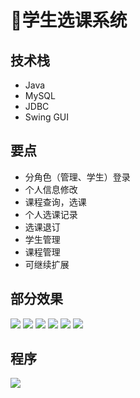 # 📅学生选课系统

<MyGlobalComponent />

## 技术栈
- Java
- MySQL
- JDBC
- Swing GUI

## 要点
- 分角色（管理、学生）登录
- 个人信息修改
- 课程查询，选课
- 个人选课记录
- 选课退订
- 学生管理
- 课程管理
- 可继续扩展

## 部分效果
![](http://cdn.qiniu.liyansheng.top/img/20240708000316.png)
![](http://cdn.qiniu.liyansheng.top/img/20240708000332.png)
![](http://cdn.qiniu.liyansheng.top/img/20240708000346.png)
![](http://cdn.qiniu.liyansheng.top/img/20240708000402.png)
![](http://cdn.qiniu.liyansheng.top/img/20240708000424.png)
![](http://cdn.qiniu.liyansheng.top/img/20240708000439.png)

## 程序
![](http://cdn.qiniu.liyansheng.top/img/20240708001733.png)